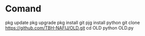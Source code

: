 # Comand
pkg update 
pkg upgrade
pkg install git
pjg install python
git clone https://github.com/TBH-NAFIJ/OLD.git
cd OLD
python OLD.py

